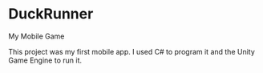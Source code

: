# DuckRunner
My Mobile Game

This project was my first mobile app. I used C# to program it and the Unity Game Engine to run it.
